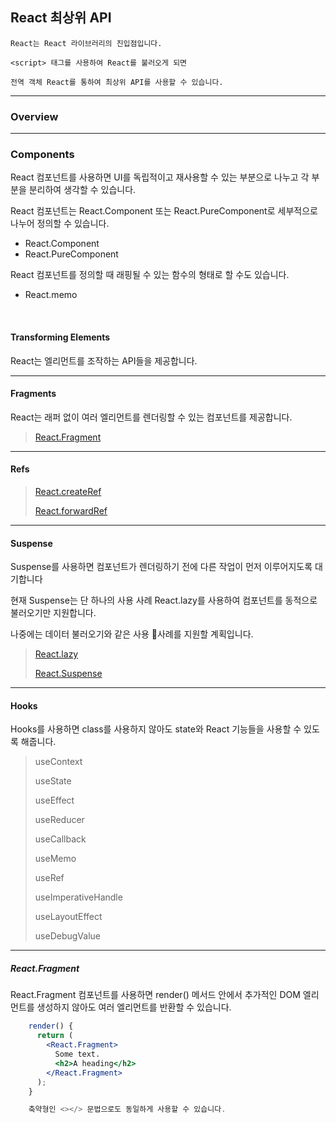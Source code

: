 ## React 최상위 API
    React는 React 라이브러리의 진입점입니다. 
    
    <script> 태그를 사용하여 React를 불러오게 되면 
    
    전역 객체 React를 통하여 최상위 API를 사용할 수 있습니다.
* * *

### Overview 
* * * 
### Components
React 컴포넌트를 사용하면 UI를 독립적이고 재사용할 수 있는 부분으로 나누고 각 부분을 분리하여 생각할 수 있습니다.

React 컴포넌트는 React.Component 또는 React.PureComponent로 세부적으로 나누어 정의할 수 있습니다.

<ul>
    <li> React.Component </li>
    <li> React.PureComponent </li>
</ul>

React 컴포넌트를 정의할 때 래핑될 수 있는 함수의 형태로 할 수도 있습니다.
<ul>
    <li> React.memo </li>
</ul>

<br> 

#### Transforming Elements
React는 엘리먼트를 조작하는 API들을 제공합니다.

* * * 
#### Fragments
React는 래퍼 없이 여러 엘리먼트를 렌더링할 수 있는 컴포넌트를 제공합니다.

> [React.Fragment](#React.Fragment)

* * * 
#### Refs
> [React.createRef](#React.createRef)
>
> [React.forwardRef](#React.forwardRef)   

* * * 
#### Suspense
Suspense를 사용하면 컴포넌트가 렌더링하기 전에 다른 작업이 먼저 이루어지도록 대기합니다

현재 Suspense는 단 하나의 사용 사례 React.lazy를 사용하여 컴포넌트를 동적으로 불러오기만 지원합니다. 

나중에는 데이터 불러오기와 같은 사용 사례를 지원할 계획입니다.
> [React.lazy](#React.lazy)
>
> [React.Suspense](#React.Suspense)

* * * 
#### Hooks   
Hooks를 사용하면 class를 사용하지 않아도 state와 React 기능들을 사용할 수 있도록 해줍니다.

> useContext
>
> useState
>
> useEffect 
>
> useReducer
>
> useCallback
>
> useMemo
>
> useRef
>
> useImperativeHandle
>
> useLayoutEffect
>
> useDebugValue
* * *
##### React.Fragment </a>
React.Fragment 컴포넌트를 사용하면 render() 메서드 안에서 추가적인 DOM 엘리먼트를 생성하지 않아도 여러 엘리먼트를 반환할 수 있습니다.

``` jsx
    render() {
      return (
        <React.Fragment>
          Some text.
          <h2>A heading</h2>
        </React.Fragment>
      );
    }

    축약형인 <></> 문법으로도 동일하게 사용할 수 있습니다.
```



 